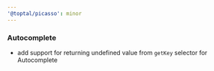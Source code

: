 ```yaml
---
'@toptal/picasso': minor
---
```


### Autocomplete

- add support for returning undefined value from `getKey` selector for Autocomplete
